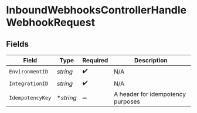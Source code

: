 # InboundWebhooksControllerHandleWebhookRequest


## Fields

| Field                             | Type                              | Required                          | Description                       |
| --------------------------------- | --------------------------------- | --------------------------------- | --------------------------------- |
| `EnvironmentID`                   | *string*                          | :heavy_check_mark:                | N/A                               |
| `IntegrationID`                   | *string*                          | :heavy_check_mark:                | N/A                               |
| `IdempotencyKey`                  | **string*                         | :heavy_minus_sign:                | A header for idempotency purposes |